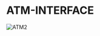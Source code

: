 # ATM-INTERFACE

![ATM2](https://user-images.githubusercontent.com/127238084/231782386-1d513902-255d-421f-b706-18e4b20f6136.jpeg)
